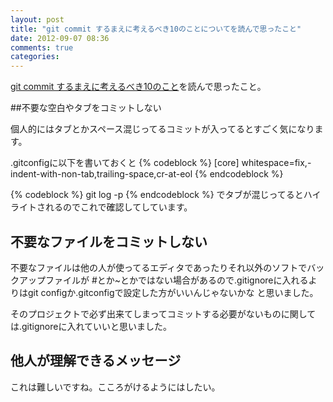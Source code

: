 ```yaml
---
layout: post
title: "git commit するまえに考えるべき10のことについてを読んで思ったこと"
date: 2012-09-07 08:36
comments: true
categories:
---
```

[git commit するまえに考えるべき10のこと](http://hiroki.jp/2012/09/05/5523/)を読んで思ったこと。

##不要な空白やタブをコミットしない

個人的にはタブとかスペース混じってるコミットが入ってるとすごく気になります。

.gitconfigに以下を書いておくと
{% codeblock %}
[core]
whitespace=fix,-indent-with-non-tab,trailing-space,cr-at-eol
{% endcodeblock %}

{% codeblock %}
git log -p
{% endcodeblock %}
でタブが混じってるとハイライトされるのでこれで確認してしています。

## 不要なファイルをコミットしない

不要なファイルは他の人が使ってるエディタであったりそれ以外のソフトでバックアップファイルが
\#とか~とかではない場合があるので.gitignoreに入れるよりはgit configか.gitconfigで設定した方がいいんじゃないかな
と思いました。

そのプロジェクトで必ず出来てしまってコミットする必要がないものに関しては.gitignoreに入れていいと思いました。

## 他人が理解できるメッセージ

これは難しいですね。こころがけるようにはしたい。
